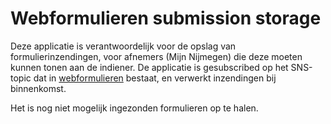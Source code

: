 # Webformulieren submission storage

Deze applicatie is verantwoordelijk voor de opslag van formulierinzendingen, voor afnemers (Mijn Nijmegen) die deze moeten kunnen tonen aan de indiener. De applicatie is gesubscribed op het SNS-topic dat in [webformulieren](https://github.com/gemeentenijmegen/webformulieren) bestaat, en verwerkt inzendingen bij binnenkomst.

Het is nog niet mogelijk ingezonden formulieren op te halen.
